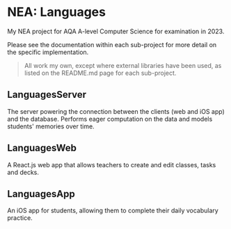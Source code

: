 # NEA: Languages

My NEA project for AQA A-level Computer Science for examination in 2023.

Please see the documentation within each sub-project for more detail on the specific implementation.

> All work my own, except where external libraries have been used, as listed on the README.md page for each sub-project.

## LanguagesServer

The server powering the connection between the clients (web and iOS app) and the database. Performs eager computation on the data and models students' memories over time.

## LanguagesWeb

A React.js web app that allows teachers to create and edit classes, tasks and decks.

## LanguagesApp

An iOS app for students, allowing them to complete their daily vocabulary practice.
